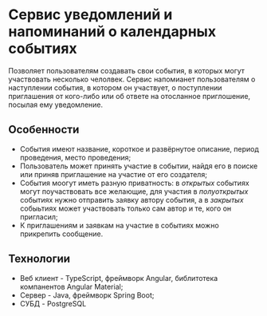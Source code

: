 # Сервис уведомлений и напоминаний о календарных событиях
Позволяет пользователям создавать свои события, в которых могут участвовать несколько челолвек. Сервис напомианет пользователям о наступлении события, в котором он участвует, о поступлении приглашения от кого-либо или об ответе на отосланное приглошение, посылая ему уведомление.
## Особенности
- События имеют название, короткое и развёрнутое описание, период проведения, место проведения;
- Пользователь может принять участие в событии, найдя его в поиске или приняв приглашение на участие от его создателя;
- События моогут иметь разную приватность: в *открытых* событиях могут поучаствовать все желающие, для участия в *полуоткрытых* событиях нужно отправить заявку автору события, а в *закрытых* собыьтиях может участвовать только сам автор и те, кого он пригласил;
- К приглашениям и заявкам на участие в событиях можно прикрепить сообщение.
## Технологии
- Веб клиент - TypeScript, фреймворк Angular, библитотека компанентов Angular Material;
- Сервер - Java, фреймворк Spring Boot;
- СУБД - PostgreSQL
